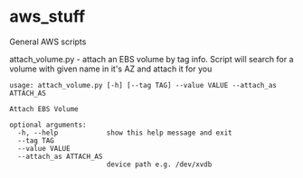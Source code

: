 aws_stuff
=========

General AWS scripts

attach_volume.py - attach an EBS volume by tag info. Script will search for a volume with given name in it's AZ and attach it for you

	usage: attach_volume.py [-h] [--tag TAG] --value VALUE --attach_as ATTACH_AS
	
	Attach EBS Volume
	
	optional arguments:
	  -h, --help            show this help message and exit
	  --tag TAG
	  --value VALUE
	  --attach_as ATTACH_AS
	                        device path e.g. /dev/xvdb
	
